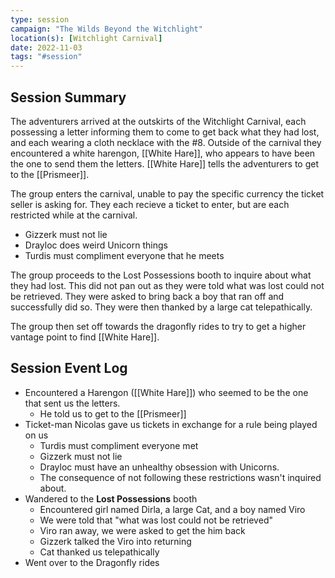 ```yaml
---
type: session
campaign: "The Wilds Beyond the Witchlight"
location(s): [Witchlight Carnival]
date: 2022-11-03
tags: "#session"
---
```


## Session Summary

The adventurers arrived at the outskirts of the Witchlight Carnival, each possessing a letter informing them to come to get back what they had lost, and each wearing a cloth necklace with the #8. Outside of the carnival they encountered a white harengon, [[White Hare]], who appears to have been the one to send them the letters. [[White Hare]] tells the adventurers to get to the [[Prismeer]].

The group enters the carnival, unable to pay the specific currency the ticket seller is asking for. They each recieve a ticket to enter, but are each restricted while at the carnival. 

- Gizzerk must not lie
- Drayloc does weird Unicorn things
- Turdis must compliment everyone that he meets

The group proceeds to the Lost Possessions booth to inquire about what they had lost. This did not pan out as they were told what was lost could not be retrieved. They were asked to bring back a boy that ran off and successfully did so. They were then thanked by a large cat telepathically.

The group then set off towards the dragonfly rides to try to get a higher vantage point to find [[White Hare]].

## Session Event Log
- Encountered a Harengon ([[White Hare]]) who seemed to be the one that sent us the letters.
	- He told us to get to the [[Prismeer]]
- Ticket-man Nicolas gave us tickets in exchange for a rule being played on us
	- Turdis must compliment everyone met
	- Gizzerk must not lie
	- Drayloc must have an unhealthy obsession with Unicorns.
	- The consequence of not following these restrictions wasn't inquired about.
- Wandered to the **Lost Possessions** booth
	- Encountered girl named Dirla, a large Cat, and a boy named Viro
	- We were told that "what was lost could not be retrieved"
	- Viro ran away, we were asked to get the him back
	- Gizzerk talked the Viro into returning
	- Cat thanked us telepathically
- Went over to the Dragonfly rides

